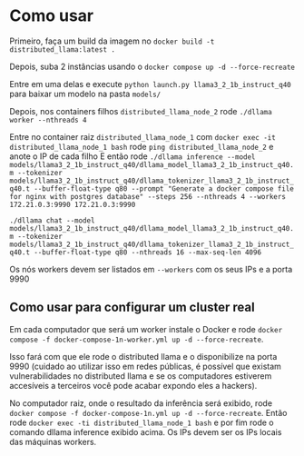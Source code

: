 # Como usar

Primeiro, faça um build da imagem no `docker build -t distributed_llama:latest .`

Depois, suba 2 instâncias usando o `docker compose up -d --force-recreate`

Entre em uma delas e execute `python launch.py llama3_2_1b_instruct_q40` para baixar um modelo na pasta `models/`

Depois, nos containers filhos `distributed_llama_node_2` rode `./dllama worker --nthreads 4`

Entre no container raiz `distributed_llama_node_1` com `docker exec -it distributed_llama_node_1 bash` rode 
`ping distributed_llama_node_2` e anote o IP de cada filho
E então rode
 `./dllama inference --model models/llama3_2_1b_instruct_q40/dllama_model_llama3_2_1b_instruct_q40.m --tokenizer models/llama3_2_1b_instruct_q40/dllama_tokenizer_llama3_2_1b_instruct_q40.t --buffer-float-type q80 --prompt "Generate a docker compose file for nginx with postgres database" --steps 256 --nthreads 4 --workers 172.21.0.3:9990 172.21.0.3:9990`

`./dllama chat --model models/llama3_2_1b_instruct_q40/dllama_model_llama3_2_1b_instruct_q40.m --tokenizer models/llama3_2_1b_instruct_q40/dllama_tokenizer_llama3_2_1b_instruct_q40.t --buffer-float-type q80 --nthreads 16 --max-seq-len 4096`

Os nós workers devem ser listados em `--workers` com os seus IPs e a porta 9990

## Como usar para configurar um cluster real

Em cada computador que será um worker instale o Docker e rode `docker compose -f docker-compose-1n-worker.yml up -d --force-recreate`.

Isso fará com que ele rode o distributed llama e o disponibilize na porta 9990 (cuidado ao utilizar isso em redes públicas, é possível 
que existam vulnerabilidades no distributed llama e se os computadores estiverem accesíveis a terceiros você pode acabar expondo eles a
hackers).

No computador raiz, onde o resultado da inferência será exibido, rode `docker compose -f docker-compose-1n.yml up -d --force-recreate`.
Então rode `docker exec -ti distributed_llama_node_1 bash` e por fim rode o comando dllama inference exibido acima. Os IPs devem ser
os IPs locais das máquinas workers.
